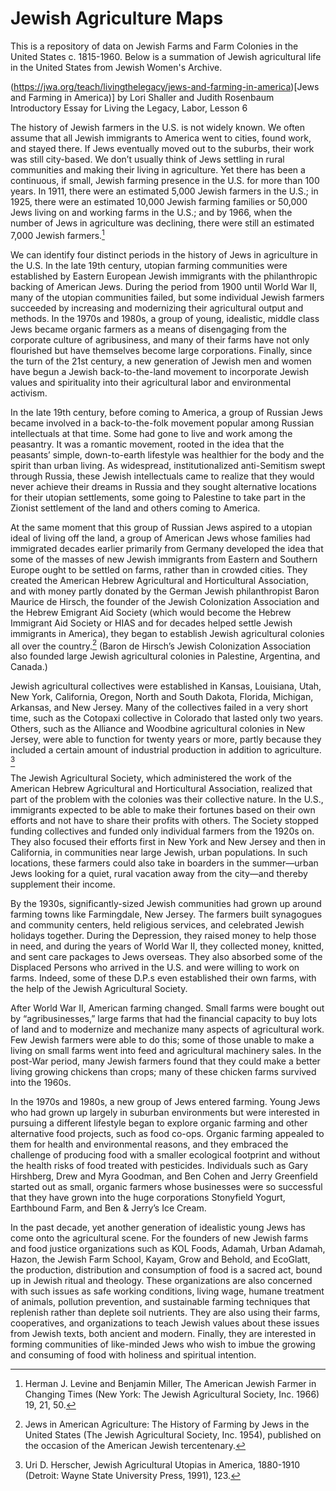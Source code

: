 # Jewish Agriculture Maps

This is a repository of data on Jewish Farms and Farm Colonies in the United States c. 1815-1960. 
Below is a summation of Jewish agricultural life in the United States from Jewish Women's Archive.

  (https://jwa.org/teach/livingthelegacy/jews-and-farming-in-america)[Jews and Farming in America)]
  by Lori Shaller and Judith Rosenbaum
  Introductory Essay for Living the Legacy, Labor, Lesson 6

  The history of Jewish farmers in the U.S. is not widely known. We often assume that all Jewish immigrants to America went to cities, found work, and stayed there. If Jews eventually moved out to the suburbs, their work was still city-based. We don’t usually think of Jews settling in rural communities and making their living in agriculture. Yet there has been a continuous, if small, Jewish farming presence in the U.S. for more than 100 years. In 1911, there were an estimated 5,000 Jewish farmers in the U.S.; in 1925, there were an estimated 10,000 Jewish farming families or 50,000 Jews living on and working farms in the U.S.; and by 1966, when the number of Jews in agriculture was declining, there were still an estimated 7,000 Jewish farmers.[^1]

  We can identify four distinct periods in the history of Jews in agriculture in the U.S. In the late 19th century, utopian farming communities were established by Eastern European Jewish immigrants with the philanthropic backing of American Jews. During the period from 1900 until World War II, many of the utopian communities failed, but some individual Jewish farmers succeeded by increasing and modernizing their agricultural output and methods. In the 1970s and 1980s, a group of young, idealistic, middle class Jews became organic farmers as a means of disengaging from the corporate culture of agribusiness, and many of their farms have not only flourished but have themselves become large corporations. Finally, since the turn of the 21st century, a new generation of Jewish men and women have begun a Jewish back-to-the-land movement to incorporate Jewish values and spirituality into their agricultural labor and environmental activism.

  In the late 19th century, before coming to America, a group of Russian Jews became involved in a back-to-the-folk movement popular among Russian intellectuals at that time. Some had gone to live and work among the peasantry. It was a romantic movement, rooted in the idea that the peasants’ simple, down-to-earth lifestyle was healthier for the body and the spirit than urban living. As widespread, institutionalized anti-Semitism swept through Russia, these Jewish intellectuals came to realize that they would never achieve their dreams in Russia and they sought alternative locations for their utopian settlements, some going to Palestine to take part in the Zionist settlement of the land and others coming to America.

  At the same moment that this group of Russian Jews aspired to a utopian ideal of living off the land, a group of American Jews whose families had immigrated decades earlier primarily from Germany developed the idea that some of the masses of new Jewish immigrants from Eastern and Southern Europe ought to be settled on farms, rather than in crowded cities. They created the American Hebrew Agricultural and Horticultural Association, and with money partly donated by the German Jewish philanthropist Baron Maurice de Hirsch, the founder of the Jewish Colonization Association and the Hebrew Emigrant Aid Society (which would become the Hebrew Immigrant Aid Society or HIAS and for decades helped settle Jewish immigrants in America), they began to establish Jewish agricultural colonies all over the country.[^2] (Baron de Hirsch’s Jewish Colonization Association also founded large Jewish agricultural colonies in Palestine, Argentina, and Canada.)

  Jewish agricultural collectives were established in Kansas, Louisiana, Utah, New York, California, Oregon, North and South Dakota, Florida, Michigan, Arkansas, and New Jersey. Many of the collectives failed in a very short time, such as the Cotopaxi collective in Colorado that lasted only two years. Others, such as the Alliance and Woodbine agricultural colonies in New Jersey, were able to function for twenty years or more, partly because they included a certain amount of industrial production in addition to agriculture. [^3]

  The Jewish Agricultural Society, which administered the work of the American Hebrew Agricultural and Horticultural Association, realized that part of the problem with the colonies was their collective nature. In the U.S., immigrants expected to be able to make their fortunes based on their own efforts and not have to share their profits with others. The Society stopped funding collectives and funded only individual farmers from the 1920s on. They also focused their efforts first in New York and New Jersey and then in California, in communities near large Jewish, urban populations. In such locations, these farmers could also take in boarders in the summer—urban Jews looking for a quiet, rural vacation away from the city—and thereby supplement their income.

  By the 1930s, significantly-sized Jewish communities had grown up around farming towns like Farmingdale, New Jersey. The farmers built synagogues and community centers, held religious services, and celebrated Jewish holidays together. During the Depression, they raised money to help those in need, and during the years of World War II, they collected money, knitted, and sent care packages to Jews overseas. They also absorbed some of the Displaced Persons who arrived in the U.S. and were willing to work on farms. Indeed, some of these D.P.s even established their own farms, with the help of the Jewish Agricultural Society.

  After World War II, American farming changed. Small farms were bought out by “agribusinesses,” large farms that had the financial capacity to buy lots of land and to modernize and mechanize many aspects of agricultural work. Few Jewish farmers were able to do this; some of those unable to make a living on small farms went into feed and agricultural machinery sales. In the post-War period, many Jewish farmers found that they could make a better living growing chickens than crops; many of these chicken farms survived into the 1960s.

  In the 1970s and 1980s, a new group of Jews entered farming. Young Jews who had grown up largely in suburban environments but were interested in pursuing a different lifestyle began to explore organic farming and other alternative food projects, such as food co-ops. Organic farming appealed to them for health and environmental reasons, and they embraced the challenge of producing food with a smaller ecological footprint and without the health risks of food treated with pesticides. Individuals such as Gary Hirshberg, Drew and Myra Goodman, and Ben Cohen and Jerry Greenfield started out as small, organic farmers whose businesses were so successful that they have grown into the huge corporations Stonyfield Yogurt, Earthbound Farm, and Ben & Jerry’s Ice Cream.

  In the past decade, yet another generation of idealistic young Jews has come onto the agricultural scene. For the founders of new Jewish farms and food justice organizations such as KOL Foods, Adamah, Urban Adamah, Hazon, the Jewish Farm School, Kayam, Grow and Behold, and EcoGlatt, the production, distribution and consumption of food is a sacred act, bound up in Jewish ritual and theology. These organizations are also concerned with such issues as safe working conditions, living wage, humane treatment of animals, pollution prevention, and sustainable farming techniques that replenish rather than deplete soil nutrients. They are also using their farms, cooperatives, and organizations to teach Jewish values about these issues from Jewish texts, both ancient and modern. Finally, they are interested in forming communities of like-minded Jews who wish to imbue the growing and consuming of food with holiness and spiritual intention.

 

  [^1]: Herman J. Levine and Benjamin Miller, The American Jewish Farmer in Changing Times (New York: The Jewish Agricultural Society, Inc. 1966) 19, 21, 50.

  [^2]: Jews in American Agriculture: The History of Farming by Jews in the United States (The Jewish Agricultural Society, Inc. 1954), published on the occasion of the American Jewish tercentenary.

  [^3]: Uri D. Herscher, Jewish Agricultural Utopias in America, 1880-1910 (Detroit: Wayne State University Press, 1991), 123.

